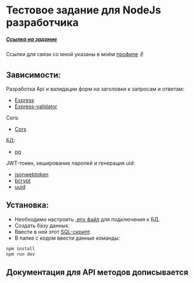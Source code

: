 # Тестовое задание для NodeJs разработчика

##### [Ссылка на задание](https://github.com/kisilya/test-tasks/tree/main/nodeJS)
Ссылки для связи со мной указаны в моём [профиле](https://github.com/evyz) ✌️

## Зависимости:

Разработка Api и валидации форм на заголовки к запросам и ответам:

-   [Express](https://www.npmjs.com/package/express)
-   [Express-validator](https://www.npmjs.com/package/express-validator)

Cors:

-   [Cors](https://www.npmjs.com/package/cors)

БД:

-   [pg](https://www.npmjs.com/package/pg)

JWT-токен, хеширование паролей и генерация uid:

-   [jsonwebtoken](https://www.npmjs.com/package/jsonwebtoken)
-   [bcrypt](https://www.npmjs.com/package/bcrypt)
-   [uuid](https://www.npmjs.com/package/uuid)

## Установка:

-   Необходимо настроить [.env файл](./.env) для подключения к БД.
-   Создать базу данных.
-   Ввести в ней этот [SQL-скрипт](./models/sql/script.sql).
-   В папке с кодом ввести данные команды:

```sh
npm install
npm run dev
```

<!-- ## [Документация для API методов](./doc/readme.md) -->

## Документация для API методов дописывается
